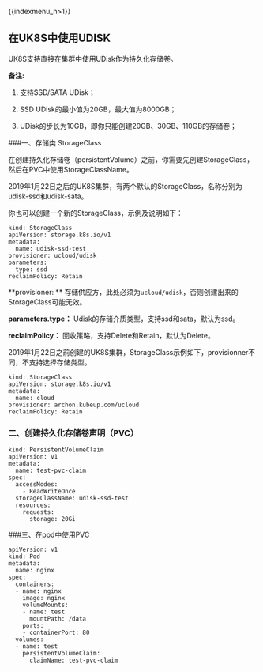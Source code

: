 {{indexmenu_n>1}}
## 在UK8S中使用UDISK

UK8S支持直接在集群中使用UDisk作为持久化存储卷。

**备注:**

1. 支持SSD/SATA UDisk；

2. SSD UDisk的最小值为20GB，最大值为8000GB；

3. UDisk的步长为10GB，即你只能创建20GB、30GB、110GB的存储卷；

###一、存储类 StorageClass

在创建持久化存储卷（persistentVolume）之前，你需要先创建StorageClass，然后在PVC中使用StorageClassName。

2019年1月22日之后的UK8S集群，有两个默认的StorageClass，名称分别为udisk-ssd和udisk-sata。

你也可以创建一个新的StorageClass，示例及说明如下：
```
kind: StorageClass
apiVersion: storage.k8s.io/v1
metadata:
  name: udisk-ssd-test
provisioner: ucloud/udisk
parameters:
  type: ssd
reclaimPolicy: Retain
```

**provisioner: ** 存储供应方，此处必须为`ucloud/udisk`，否则创建出来的StorageClass可能无效。

**parameters.type：** Udisk的存储介质类型，支持ssd和sata，默认为ssd。

**reclaimPolicy：** 回收策略，支持Delete和Retain，默认为Delete。


2019年1月22日之前创建的UK8S集群，StorageClass示例如下，provisionner不同，不支持选择存储类型。
```
kind: StorageClass
apiVersion: storage.k8s.io/v1
metadata:
  name: cloud
provisioner: archon.kubeup.com/ucloud
reclaimPolicy: Retain
```

### 二、创建持久化存储卷声明（PVC）
```
kind: PersistentVolumeClaim
apiVersion: v1
metadata:
  name: test-pvc-claim
spec:
  accessModes:
    - ReadWriteOnce
  storageClassName: udisk-ssd-test
  resources:
    requests:
      storage: 20Gi
```

###三、在pod中使用PVC

```
apiVersion: v1
kind: Pod
metadata:
  name: nginx
spec:
  containers:
  - name: nginx
    image: nginx
    volumeMounts:
    - name: test
      mountPath: /data
    ports:
    - containerPort: 80
  volumes:
  - name: test
    persistentVolumeClaim:
      claimName: test-pvc-claim
```